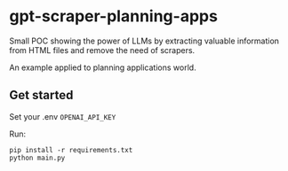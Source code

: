 # gpt-scraper-planning-apps

Small POC showing the power of LLMs by extracting valuable information from HTML files and remove the need of scrapers.

An example applied to planning applications world.

## Get started

Set your .env `OPENAI_API_KEY`

Run:

```
pip install -r requirements.txt
python main.py
```
